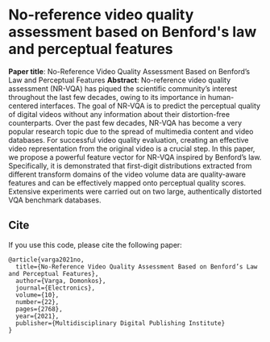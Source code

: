 # No-reference video quality assessment based on Benford's law and perceptual features
**Paper title**: No-Reference Video Quality Assessment Based on Benford’s Law and Perceptual Features
**Abstract**: No-reference video quality assessment (NR-VQA) has piqued the scientific community’s interest throughout the last few decades, owing to its importance in human-centered interfaces. The goal of NR-VQA is to predict the perceptual quality of digital videos without any information about their distortion-free counterparts. Over the past few decades, NR-VQA has become a very popular research topic due to the spread of multimedia content and video databases. For successful video quality evaluation, creating an effective video representation from the original video is a crucial step. In this paper, we propose a powerful feature vector for NR-VQA inspired by Benford’s law. Specifically, it is demonstrated that first-digit distributions extracted from different transform domains of the video volume data are quality-aware features and can be effectively mapped onto perceptual quality scores. Extensive experiments were carried out on two large, authentically distorted VQA benchmark databases.

## Cite
If you use this code, please cite the following paper:
```
@article{varga2021no,
  title={No-Reference Video Quality Assessment Based on Benford’s Law and Perceptual Features},
  author={Varga, Domonkos},
  journal={Electronics},
  volume={10},
  number={22},
  pages={2768},
  year={2021},
  publisher={Multidisciplinary Digital Publishing Institute}
}
```
